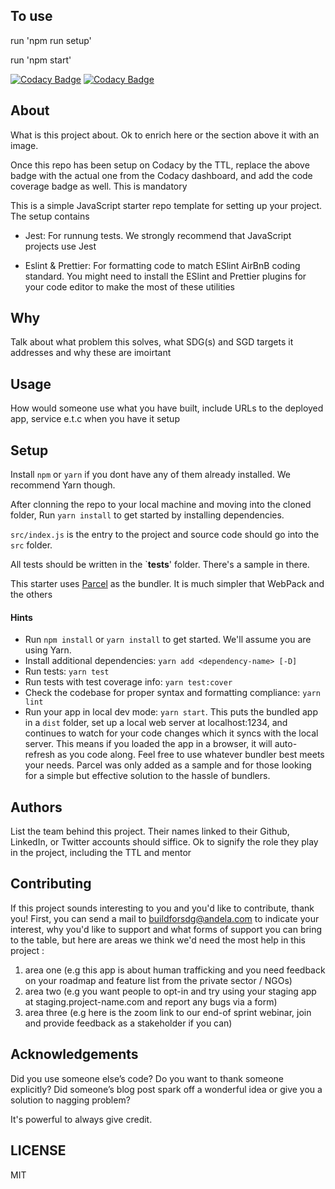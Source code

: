 ## To use
run 'npm run setup'

run 'npm start'

[![Codacy Badge](https://api.codacy.com/project/badge/Grade/6a98e3d56f6b462db21fe187c6289f71)](https://app.codacy.com/gh/BuildForSDG/Team-019-backend?utm_source=github.com&utm_medium=referral&utm_content=BuildForSDG/Team-019-backend&utm_campaign=Badge_Grade_Dashboard)
[![Codacy Badge](https://img.shields.io/badge/Code%20Quality-D-red)](https://img.shields.io/badge/Code%20Quality-D-red)


## About

What is this project about. Ok to enrich here or the section above it with an image. 

Once this repo has been setup on Codacy by the TTL, replace the above badge with the actual one from the Codacy dashboard, and add the code coverage badge as well. This is mandatory

This is a simple JavaScript starter repo template for setting up your project. The setup contains

- Jest: For runnung tests. We strongly recommend that JavaScript projects use Jest

- Eslint & Prettier: For formatting code to match ESlint AirBnB coding standard. You might need to install the ESlint and Prettier plugins for your code editor to make the most of these utilities

## Why

Talk about what problem this solves, what SDG(s) and SGD targets it addresses and why these are imoirtant

## Usage
 How would someone use what you have built, include URLs to the deployed app, service e.t.c when you have it setup


## Setup

Install `npm` or `yarn` if you dont have any of them already installed. We recommend Yarn though.

After clonning the repo to your local machine and moving into the cloned folder, Run `yarn install` to get started by installing dependencies. 

`src/index.js` is the entry to the project and source code should go into the `src` folder.

All tests should be written in the `__tests__' folder. There's a sample in there.

This starter uses [Parcel](https://parceljs.org/getting_started.html) as the bundler. It is much simpler that WebPack and the others

#### Hints

- Run `npm install` or `yarn install` to get started. We'll assume you are using Yarn.
- Install additional dependencies: `yarn add <dependency-name> [-D]`
- Run tests: `yarn test`
- Run tests with test coverage info: `yarn test:cover`
- Check the codebase for proper syntax and formatting compliance: `yarn lint`
- Run your app in local dev mode: `yarn start`. This puts the bundled app in a `dist` folder, set up a local web server at localhost:1234, and continues to watch for your code changes which it syncs with the local server. This means if you loaded the app in a browser, it will auto-refresh as you code along. Feel free to use whatever bundler best meets your needs. Parcel was only added as a sample and for those looking for a simple but effective solution to the hassle of bundlers. 

## Authors

List the team behind this project. Their names linked to their Github, LinkedIn, or Twitter accounts should siffice. Ok to signify the role they play in the project, including the TTL and mentor

## Contributing
If this project sounds interesting to you and you'd like to contribute, thank you!
First, you can send a mail to buildforsdg@andela.com to indicate your interest, why you'd like to support and what forms of support you can bring to the table, but here are areas we think we'd need the most help in this project :
1.  area one (e.g this app is about human trafficking and you need feedback on your roadmap and feature list from the private sector / NGOs)
2.  area two (e.g you want people to opt-in and try using your staging app at staging.project-name.com and report any bugs via a form)
3.  area three (e.g here is the zoom link to our end-of sprint webinar, join and provide feedback as a stakeholder if you can)

## Acknowledgements

Did you use someone else’s code?
Do you want to thank someone explicitly?
Did someone’s blog post spark off a wonderful idea or give you a solution to nagging problem?

It's powerful to always give credit.

## LICENSE
MIT

